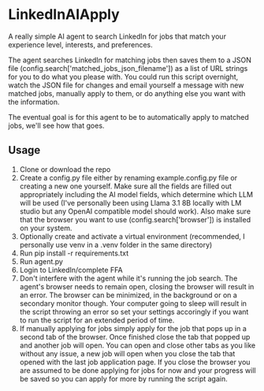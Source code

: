 # LinkedInAIApply
A really simple AI agent to search LinkedIn for jobs that match your experience level, interests, and preferences.

The agent searches LinkedIn for matching jobs then saves them to a JSON file (config.search['matched_jobs_json_filename']) as a list of URL strings for you to do what you please with. You could run this script overnight, watch the JSON file for changes and email yourself a message with new matched jobs, manually apply to them, or do anything else you want with the information.

The eventual goal is for this agent to be to automatically apply to matched jobs, we'll see how that goes.

## Usage
1. Clone or download the repo
2. Create a config.py file either by renaming example.config.py file or creating a new one yourself. Make sure all the fields are filled out appropriately including the AI model fields, which determine which LLM will be used (I've personally been using Llama 3.1 8B locally with LM studio but any OpenAI compatible model should work). Also make sure that the browser you want to use (config.search['browser']) is installed on your system.
3. Optionally create and activate a virtual environment (recommended, I personally use venv in a .venv folder in the same directory)
4. Run pip install -r requirements.txt
5. Run agent.py
6. Login to LinkedIn/complete FFA
7. Don't interfere with the agent while it's running the job search. The agent's browser needs to remain open, closing the browser will result in an error. The browser can be minimized, in the background or on a secondary monitor though. Your computer going to sleep will result in the script throwing an error so set your settings accoringly if you want to run the script for an extended period of time.
8. If manually applying for jobs simply apply for the job that pops up in a second tab of the browser. Once finished close the tab that popped up and another job will open. You can open and close other tabs as you like without any issue, a new job will open when you close the tab that opened with the last job application page. If you close the browser you are assumed to be done applying for jobs for now and your progress will be saved so you can apply for more by running the script again.